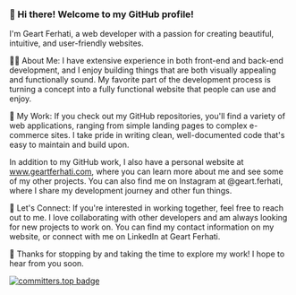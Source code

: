 ### 👋 Hi there! Welcome to my GitHub profile! 

I'm Geart Ferhati, a web developer with a passion for creating beautiful, intuitive, and user-friendly websites.

👨‍💻 About Me:
I have extensive experience in both front-end and back-end development, and I enjoy building things that are both visually appealing and functionally sound. My favorite part of the development process is turning a concept into a fully functional website that people can use and enjoy.

🚀 My Work:
If you check out my GitHub repositories, you'll find a variety of web applications, ranging from simple landing pages to complex e-commerce sites. I take pride in writing clean, well-documented code that's easy to maintain and build upon.

In addition to my GitHub work, I also have a personal website at www.geartferhati.com, where you can learn more about me and see some of my other projects. You can also find me on Instagram at @geart.ferhati, where I share my development journey and other fun things.

🤝 Let's Connect:
If you're interested in working together, feel free to reach out to me. I love collaborating with other developers and am always looking for new projects to work on. You can find my contact information on my website, or connect with me on LinkedIn at Geart Ferhati.

🙏 Thanks for stopping by and taking the time to explore my work! I hope to hear from you soon.

[![committers.top badge](https://user-badge.committers.top/albania_private/geartprogrammer.svg)](https://user-badge.committers.top/albania_private/geartprogrammer)

<!--
**geartprogrammer/geartprogrammer** is a ✨ _special_ ✨ repository because its `README.md` (this file) appears on your GitHub profile.

Here are some ideas to get you started:

- 🔭 I’m currently working on ...
- 🌱 I’m currently learning ...
- 👯 I’m looking to collaborate on ...
- 🤔 I’m looking for help with ...
- 💬 Ask me about ...
- 📫 How to reach me: ...
- 😄 Pronouns: ...
- ⚡ Fun fact: ...
-->
